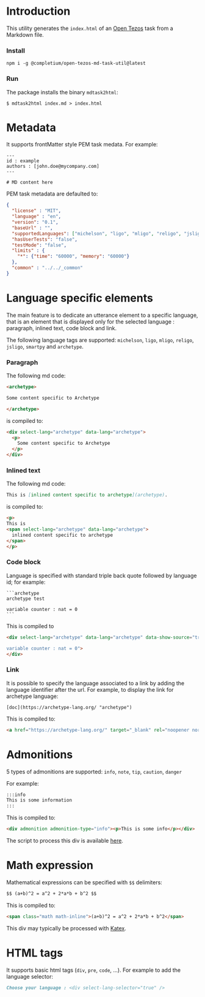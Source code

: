 # Introduction

This utility generates the `index.html` of an [Open Tezos](https://opentezos.com/) task from a Markdown file.

### Install

```
npm i -g @completium/open-tezos-md-task-util@latest
```

### Run

The package installs the binary `mdtask2html`:

```
$ mdtask2html index.md > index.html
```

# Metadata

It supports frontMatter style PEM task medata. For example:

```
---
id : example
authors : [john.doe@mycompany.com]
---

# MD content here

```

PEM task metadata are defaulted to:
```json
{
  "license" : "MIT",
  "language" : "en",
  "version": "0.1",
  "baseUrl" : "",
  "supportedLanguages": ["michelson", "ligo", "mligo", "religo", "jsligo", "smartpy", "archetype"],
  "hasUserTests": "false",
  "testMode": "false",
  "limits" : {
    "*": {"time": "60000", "memory": "60000"}
  },
  "common" : "../../_common"
}
```

# Language specific elements

The main feature is to dedicate an utterance element to a specific language, that is an element that is displayed only for the selected language : paragraph, inlined text, code block and link.

The following language tags are supported: `michelson`, `ligo`, `mligo`, `religo`, `jsligo`, `smartpy` and `archetype`.

### Paragraph

The following md code:

```md
<archetype>

Some content specific to Archetype

</archetype>
```

is compiled to:

```html
<div select-lang="archetype" data-lang="archetype">
  <p>
    Some content specific to Archetype
  </p>
</div>
```

### Inlined text

The following md code:

```md
This is [inlined content specific to archetype](archetype).
```

is compiled to:

```html
<p>
This is
<span select-lang="archetype" data-lang="archetype">
  inlined content specific to archetype
</span>
</p>
```

### Code block

Language is specified with standard triple back quote followed by language id; for example:

    ```archetype
    archetype test

    variable counter : nat = 0
    ```

This is compiled to

```html
<div select-lang="archetype" data-lang="archetype" data-show-source="true" data-code="archetype test

variable counter : nat = 0">
</div>
```

### Link

It is possible to specify the language associated to a link by adding the language identifier after the url. For example, to display the link for archetype language:

    [doc](https://archetype-lang.org/ "archetype")

This is compiled to:

```html
<a href="https://archetype-lang.org/" target="_blank" rel="noopener noreferrer" select-lang="archetype" data-lang="archetype">doc</a>
```

# Admonitions

5 types of admonitions are supported: `info`, `note`, `tip`, `caution`, `danger`

For example:

```md
:::info
This is some information
:::
```

This is compiled to:
```html
<div admonition admonition-type="info"><p>This is some info</p></div>
```

The script to process this div is available [here](https://github.com/completium/open-tezos-md-task-util/tree/main/_common/modules/admonition).

# Math expression

Mathematical expressions can be specified with `$$` delimiters:

```md
$$ (a+b)^2 = a^2 + 2*a*b + b^2 $$
```

This is compiled to:
```html
<span class="math math-inline">(a+b)^2 = a^2 + 2*a*b + b^2</span>
```

This div may typically be processed with [Katex](https://katex.org/).

# HTML tags

It supports basic html tags (`div`, `pre`, `code`, ...). For example to add the language selector:

```md
Choose your language : <div select-lang-selector="true" />
```



